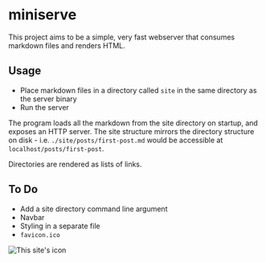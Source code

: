 # miniserve

This project aims to be a simple, very fast webserver that consumes markdown files and renders HTML.

## Usage

- Place markdown files in a directory called `site` in the same directory as the server binary
- Run the server

The program loads all the markdown from the site directory on startup, and exposes an HTTP server. The site structure mirrors the directory structure on disk - i.e. `./site/posts/first-post.md` would be accessible at `localhost/posts/first-post`.

Directories are rendered as lists of links.

## To Do

- Add a site directory command line argument
- Navbar
- Styling in a separate file
- `favicon.ico`

 ![This site's icon](/favicon.ico)
